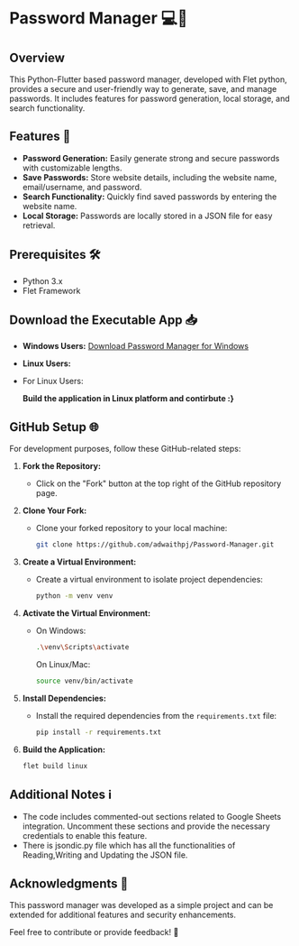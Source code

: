# Password Manager 💻🔐

## Overview
This Python-Flutter based password manager, developed with Flet python, provides a secure and user-friendly way to generate, save, and manage passwords. It includes features for password generation, local storage, and search functionality.

## Features 🚀
- **Password Generation:** Easily generate strong and secure passwords with customizable lengths.
- **Save Passwords:** Store website details, including the website name, email/username, and password.
- **Search Functionality:** Quickly find saved passwords by entering the website name.
- **Local Storage:** Passwords are locally stored in a JSON file for easy retrieval.

## Prerequisites 🛠️
- Python 3.x
- Flet Framework


## Download the Executable App 📥
- **Windows Users:** [Download Password Manager for Windows](https://github.com/adwaithpj/Password-Manager/releases/tag/Windows)
- **Linux Users:** 
-   For Linux Users:        

    **Build the application in Linux platform and contirbute :}**
      

## GitHub Setup 🌐
For development purposes, follow these GitHub-related steps:

1. **Fork the Repository:**
   - Click on the "Fork" button at the top right of the GitHub repository page.
  
2. **Clone Your Fork:**
   - Clone your forked repository to your local machine:
     ```bash
     git clone https://github.com/adwaithpj/Password-Manager.git
     ```

3. **Create a Virtual Environment:**
   - Create a virtual environment to isolate project dependencies:
     ```bash
     python -m venv venv
     ```

4. **Activate the Virtual Environment:**
   - On Windows:
     ```bash
     .\venv\Scripts\activate
     ```
     On Linux/Mac:
     ```bash
     source venv/bin/activate
     ```

5. **Install Dependencies:**
   - Install the required dependencies from the `requirements.txt` file:
     ```bash
     pip install -r requirements.txt
     ```

6. **Build the Application:**
     ```flet
     flet build linux
     ```

## Additional Notes ℹ️
- The code includes commented-out sections related to Google Sheets integration. Uncomment these sections and provide the necessary credentials to enable this feature.
- There is jsondic.py file which has all the functionalities of Reading,Writing and Updating the JSON file.


## Acknowledgments 🙌
This password manager was developed as a simple project and can be extended for additional features and security enhancements.

Feel free to contribute or provide feedback! 🌟



